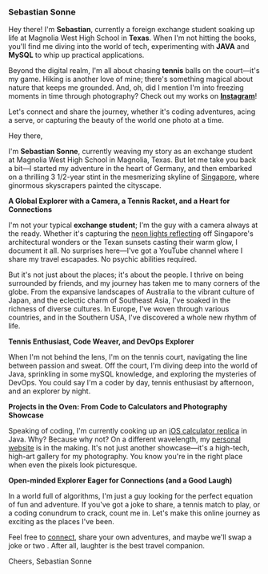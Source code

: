 ### Sebastian Sonne

Hey there! I'm **Sebastian**, currently a foreign exchange student soaking up life at Magnolia West High School in **Texas**. When I'm not hitting the books, you'll find me diving into the world of tech, experimenting with **JAVA** and **MySQL** to whip up practical applications.

Beyond the digital realm, I'm all about chasing **tennis** balls on the court—it's my game. Hiking is another love of mine; there's something magical about nature that keeps me grounded. And, oh, did I mention I'm into freezing moments in time through photography? Check out my works on **[Instagram](www.instagram.com/sebastian._.sonne)**!

Let's connect and share the journey, whether it's coding adventures, acing a serve, or capturing the beauty of the world one photo at a time.



Hey there,

I'm __Sebastian Sonne__, currently weaving my story as an exchange student at Magnolia West High School in Magnolia, Texas. But let me take you back a bit—I started my adventure in the heart of Germany, and then embarked on a thrilling 3 1/2-year stint in the mesmerizing skyline of [Singapore](https://google.com/search?q=singapore), where ginormous skyscrapers painted the cityscape.

**A Global Explorer with a Camera, a Tennis Racket, and a Heart for Connections**

I'm not your typical __exchange student__; I'm the guy with a camera always at the ready. Whether it's capturing the [neon lights reflecting](https://www.google.com/search?q=singapore+neon+night) off Singapore's architectural wonders or the Texan sunsets casting their warm glow, I document it all. No surprises here—I've got a YouTube channel where I share my travel escapades. No psychic abilities required.

But it's not just about the places; it's about the people. I thrive on being surrounded by friends, and my journey has taken me to many corners of the globe. From the expansive landscapes of Australia to the vibrant culture of Japan, and the eclectic charm of Southeast Asia, I've soaked in the richness of diverse cultures. In Europe, I've woven through various countries, and in the Southern USA, I've discovered a whole new rhythm of life.

**Tennis Enthusiast, Code Weaver, and DevOps Explorer**

When I'm not behind the lens, I'm on the tennis court, navigating the line between passion and sweat. Off the court, I'm diving deep into the world of Java, sprinkling in some mySQL knowledge, and exploring the mysteries of DevOps. You could say I'm a coder by day, tennis enthusiast by afternoon, and an explorer by night.

**Projects in the Oven: From Code to Calculators and Photography Showcase**

Speaking of coding, I'm currently cooking up an [iOS calculator replica](https://github.com/Sebastian-Sonne/ios-calculator) in Java. Why? Because why not? On a different wavelength, my [personal website](https://sebastian-sonne.github.io) is in the making. It's not just another showcase—it's a high-tech, high-art gallery for my photography. You know you're in the right place when even the pixels look picturesque.

**Open-minded Explorer Eager for Connections (and a Good Laugh)**

In a world full of algorithms, I'm just a guy looking for the perfect equation of fun and adventure. If you've got a joke to share, a tennis match to play, or a coding conundrum to crack, count me in. Let's make this online journey as exciting as the places I've been.

Feel free to [connect](https://sebastian-sonne.github.io/contact), share your own adventures, and maybe we'll swap a joke or two . After all, laughter is the best travel companion.

Cheers, Sebastian Sonne